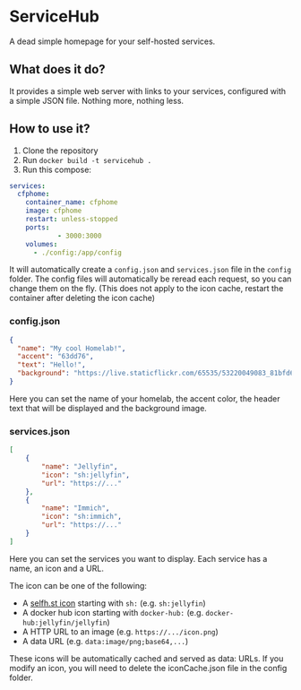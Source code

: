 # ServiceHub

A dead simple homepage for your self-hosted services.

## What does it do?

It provides a simple web server with links to your services, configured with a simple JSON file.
Nothing more, nothing less.

## How to use it?

1. Clone the repository
2. Run `docker build -t servicehub .`
3. Run this compose:
```yaml
services:
  cfphome:
    container_name: cfphome
    image: cfphome
    restart: unless-stopped
    ports:
			- 3000:3000
    volumes:
      - ./config:/app/config
```

It will automatically create a `config.json` and `services.json` file in the `config` folder.
The config files will automatically be reread each request, so you can change them on the fly.
(This does not apply to the icon cache, restart the container after deleting the icon cache)

### config.json

```json
{
  "name": "My cool Homelab!",
  "accent": "63dd76",
  "text": "Hello!",
  "background": "https://live.staticflickr.com/65535/53220049083_81bfd62a04_c.jpg"
}
```

Here you can set the name of your homelab, the accent color, the header text that will be displayed and the background image.

### services.json

```json
[
	{
		"name": "Jellyfin",
		"icon": "sh:jellyfin",
		"url": "https://..."
	},
	{
		"name": "Immich",
		"icon": "sh:immich",
		"url": "https://..."
	}
]
```

Here you can set the services you want to display. Each service has a name, an icon and a URL.

The icon can be one of the following:
- A [selfh.st icon](https://selfh.st/icons/) starting with `sh:` (e.g. `sh:jellyfin`)
- A docker hub icon starting with `docker-hub:` (e.g. `docker-hub:jellyfin/jellyfin`)
- A HTTP URL to an image (e.g. `https://.../icon.png`)
- A data URL (e.g. `data:image/png;base64,...`)

These icons will be automatically cached and served as data: URLs.
If you modify an icon, you will need to delete the iconCache.json file in the config folder.

